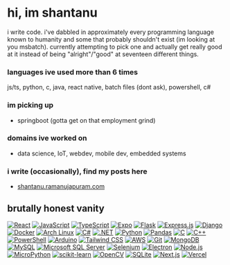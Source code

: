 # hi, im shantanu

i write code. i've dabbled in approximately every programming language known to humanity and some that probably shouldn't exist (im looking at you msbatch).
currently attempting to pick one and actually get really good at it instead of being "alright"/"good" at seventeen different things.

### languages ive used more than 6 times 
js/ts, python, c, java, react native, batch files (dont ask), powershell, c# 

### im picking up 
- springboot (gotta get on that employment grind)

### domains ive worked on
- data science, IoT, webdev, mobile dev, embedded systems

### i write (occasionally), find my posts here
- [shantanu.ramanujapuram.com](https://shantanu.ramanujapuram.com/)

## brutally honest vanity 
[![React](https://img.shields.io/badge/-React-61DAFB?style=flat&logo=react&logoColor=black)](https://reactjs.org/)
[![JavaScript](https://img.shields.io/badge/-JavaScript-F7DF1E?style=flat&logo=javascript&logoColor=black)](https://developer.mozilla.org/en-US/docs/Web/JavaScript)
[![TypeScript](https://img.shields.io/badge/-TypeScript-3178C6?style=flat&logo=typescript&logoColor=white)](https://www.typescriptlang.org/)
[![Expo](https://img.shields.io/badge/-Expo-000020?style=flat&logo=expo&logoColor=white)](https://expo.dev/)
[![Flask](https://img.shields.io/badge/-Flask-000000?style=flat&logo=flask&logoColor=white)](https://flask.palletsprojects.com/)
[![Express.js](https://img.shields.io/badge/-Express.js-000000?style=flat&logo=express&logoColor=white)](https://expressjs.com/)
[![Django](https://img.shields.io/badge/-Django-092E20?style=flat&logo=django&logoColor=white)](https://www.djangoproject.com/)
[![Docker](https://img.shields.io/badge/-Docker-2496ED?style=flat&logo=docker&logoColor=white)](https://www.docker.com/)
[![Arch Linux](https://img.shields.io/badge/-Arch%20Linux-1793D1?style=flat&logo=archlinux&logoColor=white)](https://archlinux.org/)
[![C#](https://img.shields.io/badge/-C%23-239120?style=flat&logo=csharp&logoColor=white)](https://docs.microsoft.com/en-us/dotnet/csharp/)
[![.NET](https://img.shields.io/badge/-.NET-512BD4?style=flat&logo=dotnet&logoColor=white)](https://dotnet.microsoft.com/)
[![Python](https://img.shields.io/badge/-Python-3776AB?style=flat&logo=python&logoColor=white)](https://www.python.org/)
[![Pandas](https://img.shields.io/badge/-Pandas-150458?style=flat&logo=pandas&logoColor=white)](https://pandas.pydata.org/)
[![C](https://img.shields.io/badge/-C-A8B9CC?style=flat&logo=c&logoColor=black)](https://en.wikipedia.org/wiki/C_(programming_language))
[![C++](https://img.shields.io/badge/-C++-00599C?style=flat&logo=cplusplus&logoColor=white)](https://isocpp.org/)
[![PowerShell](https://img.shields.io/badge/-PowerShell-5391FE?style=flat&logo=powershell&logoColor=white)](https://docs.microsoft.com/en-us/powershell/)
[![Arduino](https://img.shields.io/badge/-Arduino-00979D?style=flat&logo=arduino&logoColor=white)](https://www.arduino.cc/)
[![Tailwind CSS](https://img.shields.io/badge/-Tailwind%20CSS-06B6D4?style=flat&logo=tailwindcss&logoColor=white)](https://tailwindcss.com/)
[![AWS](https://img.shields.io/badge/-AWS-232F3E?style=flat&logo=amazonaws&logoColor=white)](https://aws.amazon.com/)
[![Git](https://img.shields.io/badge/-Git-F05032?style=flat&logo=git&logoColor=white)](https://git-scm.com/)
[![MongoDB](https://img.shields.io/badge/-MongoDB-47A248?style=flat&logo=mongodb&logoColor=white)](https://www.mongodb.com/)
[![MySQL](https://img.shields.io/badge/-MySQL-4479A1?style=flat&logo=mysql&logoColor=white)](https://www.mysql.com/)
[![Microsoft SQL Server](https://img.shields.io/badge/-Microsoft%20SQL%20Server-CC2927?style=flat&logo=microsoftsqlserver&logoColor=white)](https://www.microsoft.com/en-us/sql-server)
[![Selenium](https://img.shields.io/badge/-Selenium-43B02A?style=flat&logo=selenium&logoColor=white)](https://selenium.dev/)
[![Electron](https://img.shields.io/badge/-Electron-47848F?style=flat&logo=electron&logoColor=white)](https://www.electronjs.org/)
[![Node.js](https://img.shields.io/badge/-Node.js-339933?style=flat&logo=nodedotjs&logoColor=white)](https://nodejs.org/)
[![MicroPython](https://img.shields.io/badge/-MicroPython-2B2728?style=flat&logo=micropython&logoColor=white)](https://micropython.org/)
[![scikit-learn](https://img.shields.io/badge/-scikit--learn-F7931E?style=flat&logo=scikitlearn&logoColor=white)](https://scikit-learn.org/)
[![OpenCV](https://img.shields.io/badge/-OpenCV-5C3EE8?style=flat&logo=opencv&logoColor=white)](https://opencv.org/)
[![SQLite](https://img.shields.io/badge/-SQLite-003B57?style=flat&logo=sqlite&logoColor=white)](https://www.sqlite.org/)
[![Next.js](https://img.shields.io/badge/-Next.js-000000?style=flat&logo=nextdotjs&logoColor=white)](https://nextjs.org/)
[![Vercel](https://img.shields.io/badge/-Vercel-000000?style=flat&logo=vercel&logoColor=white)](https://vercel.com/)
